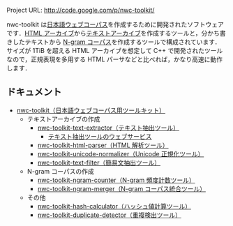 Project URL: http://code.google.com/p/nwc-toolkit/

nwc-toolkit は[日本語ウェブコーパス](http://s-yata.jp/corpus/nwc2010/)を作成するために開発されたソフトウェアです．[HTML アーカイブ](http://s-yata.jp/corpus/nwc2010/htmls/)から[テキストアーカイブ](http://s-yata.jp/corpus/nwc2010/texts/)を作成するツールと，分かち書きしたテキストから [N-gram コーパス](http://s-yata.jp/corpus/nwc2010/ngrams/)を作成するツールで構成されています．サイズが 1TiB を超える HTML アーカイブを想定して C++ で開発されたツールなので，正規表現を多用する HTML パーサなどと比べれば，かなり高速に動作します．

## ドキュメント ##

  * [nwc-toolkit（日本語ウェブコーパス用ツールキット）](http://nwc-toolkit.googlecode.com/svn/trunk/docs/index.html)
    * テキストアーカイブの作成
      * [nwc-toolkit-text-extractor（テキスト抽出ツール）](http://nwc-toolkit.googlecode.com/svn/trunk/docs/tools/text-extractor.html)
        * [テキスト抽出ツールのウェブサービス](http://s-yata.jp/apps/nwc-toolkit/text-extractor)
      * [nwc-toolkit-html-parser（HTML 解析ツール）](http://nwc-toolkit.googlecode.com/svn/trunk/docs/tools/html-parser.html)
      * [nwc-toolkit-unicode-normalizer（Unicode 正規化ツール）](http://nwc-toolkit.googlecode.com/svn/trunk/docs/tools/unicode-normalizer.html)
      * [nwc-toolkit-text-filter（簡易文抽出ツール）](http://nwc-toolkit.googlecode.com/svn/trunk/docs/tools/text-filter.html)
    * N-gram コーパスの作成
      * [nwc-toolkit-ngram-counter（N-gram 頻度計数ツール）](http://nwc-toolkit.googlecode.com/svn/trunk/docs/tools/ngram-counter.html)
      * [nwc-toolkit-ngram-merger（N-gram コーパス統合ツール）](http://nwc-toolkit.googlecode.com/svn/trunk/docs/tools/ngram-merger.html)
    * その他
      * [nwc-toolkit-hash-calculator（ハッシュ値計算ツール）](http://nwc-toolkit.googlecode.com/svn/trunk/docs/tools/hash-calculator.html)
      * [nwc-toolkit-duplicate-detector（重複検出ツール）](http://nwc-toolkit.googlecode.com/svn/trunk/docs/tools/duplicate-detector.html)